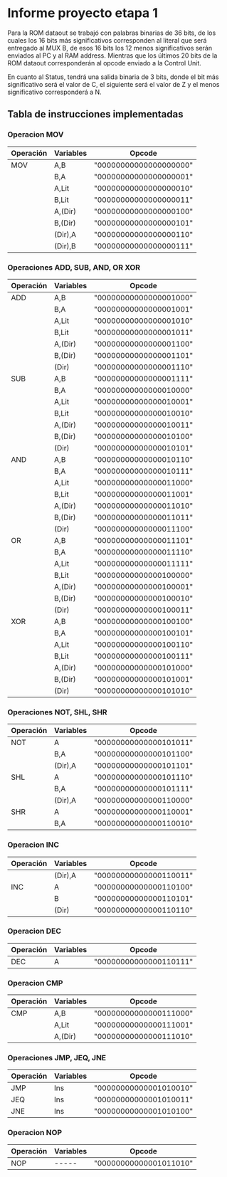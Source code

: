 # Informe proyecto etapa 1

Para la ROM dataout se trabajó con palabras binarias de 36 bits, de los cuales los 16 bits más significativos corresponden al literal que será entregado al MUX B, de esos 16 bits los 12 menos significativos serán enviados al PC y al RAM address. Mientras que los últimos 20 bits de la ROM dataout corresponderán al opcode enviado a la Control Unit.

En cuanto al Status, tendrá una salida binaria de 3 bits, donde el bit más significativo será el valor de C, el siguiente será el valor de Z y el menos significativo corresponderá a N.

## Tabla de instrucciones implementadas

### Operacion MOV

|Operación|Variables|Opcode|
| ---- | ------- | -------------------- |
| MOV  | A,B     |"00000000000000000000"|
|      | B,A     |"00000000000000000001"|
|      | A,Lit   |"00000000000000000010"|
|      | B,Lit   |"00000000000000000011"|
|      | A,(Dir) |"00000000000000000100"|
|      | B,(Dir) |"00000000000000000101"|
|      | (Dir),A |"00000000000000000110"|
|      | (Dir),B |"00000000000000000111"|

### Operaciones ADD, SUB, AND, OR XOR

|Operación|Variables|Opcode|
| ---- | ------- | -------------------- |
| ADD  | A,B     |"00000000000000001000"|
|      | B,A     |"00000000000000001001"|
|      | A,Lit   |"00000000000000001010"|
|      | B,Lit   |"00000000000000001011"|
|      | A,(Dir) |"00000000000000001100"|
|      | B,(Dir) |"00000000000000001101"|
|      | (Dir)   |"00000000000000001110"|
| SUB  | A,B     |"00000000000000001111"|
|      | B,A     |"00000000000000010000"|
|      | A,Lit   |"00000000000000010001"|
|      | B,Lit   |"00000000000000010010"|
|      | A,(Dir) |"00000000000000010011"|
|      | B,(Dir) |"00000000000000010100"|
|      | (Dir)   |"00000000000000010101"|
| AND  | A,B     |"00000000000000010110"|
|      | B,A     |"00000000000000010111"|
|      | A,Lit   |"00000000000000011000"|
|      | B,Lit   |"00000000000000011001"|
|      | A,(Dir) |"00000000000000011010"|
|      | B,(Dir) |"00000000000000011011"|
|      | (Dir)   |"00000000000000011100"|
| OR   | A,B     |"00000000000000011101"|
|      | B,A     |"00000000000000011110"|
|      | A,Lit   |"00000000000000011111"|
|      | B,Lit   |"00000000000000100000"|
|      | A,(Dir) |"00000000000000100001"|
|      | B,(Dir) |"00000000000000100010"|
|      | (Dir)   |"00000000000000100011"|
| XOR  | A,B     |"00000000000000100100"|
|      | B,A     |"00000000000000100101"|
|      | A,Lit   |"00000000000000100110"|
|      | B,Lit   |"00000000000000100111"|
|      | A,(Dir) |"00000000000000101000"|
|      | B,(Dir) |"00000000000000101001"|
|      | (Dir)   |"00000000000000101010"|

### Operaciones NOT, SHL, SHR

|Operación|Variables|Opcode|
| ---- | ------- | -------------------- |
| NOT  | A       |"00000000000000101011"|
|      | B,A     |"00000000000000101100"|
|      | (Dir),A |"00000000000000101101"|
| SHL  | A       |"00000000000000101110"|
|      | B,A     |"00000000000000101111"|
|      | (Dir),A |"00000000000000110000"|
| SHR  | A       |"00000000000000110001"|
|      | B,A     |"00000000000000110010"|

### Operacion INC

|Operación|Variables|Opcode|
| ---- | ------- | -------------------- |
|      | (Dir),A |"00000000000000110011"|
| INC  | A       |"00000000000000110100"|
|      | B       |"00000000000000110101"|
|      | (Dir)   |"00000000000000110110"|

### Operacion DEC

|Operación|Variables|Opcode|
| ---- | ------- | -------------------- |
| DEC  | A       |"00000000000000110111"|

### Operacion CMP

|Operación|Variables|Opcode|
| ---- | ------- | -------------------- |
| CMP  | A,B     |"00000000000000111000"|
|      | A,Lit   |"00000000000000111001"|
|      | A,(Dir) |"00000000000000111010"|

### Operaciones JMP, JEQ, JNE

|Operación|Variables|Opcode|
| ---- | ------- | -------------------- |
| JMP  |  Ins    |"00000000000001010010"|
| JEQ  | Ins     |"00000000000001010011"|
| JNE  | Ins     |"00000000000001010100"|

### Operacion NOP

|Operación|Variables|Opcode|
| ---- | ------- | -------------------- |
| NOP  |  -----  |"00000000000001011010"|
